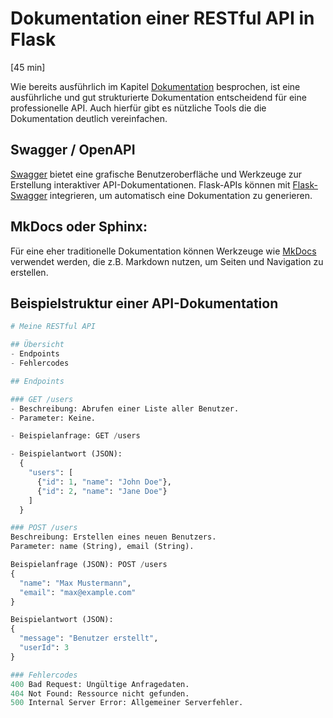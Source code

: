 # Dokumentation einer RESTful API in Flask
[45 min]

Wie bereits ausführlich im Kapitel [Dokumentation](#3-dokumentation) besprochen, ist eine ausführliche und gut strukturierte Dokumentation entscheidend für eine professionelle API. Auch hierfür gibt es nützliche Tools die die Dokumentation deutlich vereinfachen.

## Swagger / OpenAPI
[Swagger](https://swagger.io/) bietet eine grafische Benutzeroberfläche und Werkzeuge zur Erstellung interaktiver API-Dokumentationen. Flask-APIs können mit [Flask-Swagger](https://pypi.org/project/flask-swagger/) integrieren, um automatisch eine Dokumentation zu generieren.

## MkDocs oder Sphinx:
Für eine eher traditionelle Dokumentation können Werkzeuge wie [MkDocs](https://www.mkdocs.org/) verwendet werden, die z.B. Markdown nutzen, um Seiten und Navigation zu erstellen.

## Beispielstruktur einer API-Dokumentation

```python
# Meine RESTful API

## Übersicht
- Endpoints
- Fehlercodes

## Endpoints

### GET /users
- Beschreibung: Abrufen einer Liste aller Benutzer.
- Parameter: Keine.

- Beispielanfrage: GET /users

- Beispielantwort (JSON):
  {
    "users": [
      {"id": 1, "name": "John Doe"},
      {"id": 2, "name": "Jane Doe"}
    ]
  }

### POST /users
Beschreibung: Erstellen eines neuen Benutzers.
Parameter: name (String), email (String).

Beispielanfrage (JSON): POST /users
{
  "name": "Max Mustermann",
  "email": "max@example.com"
}

Beispielantwort (JSON):
{
  "message": "Benutzer erstellt",
  "userId": 3
}

### Fehlercodes
400 Bad Request: Ungültige Anfragedaten.
404 Not Found: Ressource nicht gefunden.
500 Internal Server Error: Allgemeiner Serverfehler.
```

